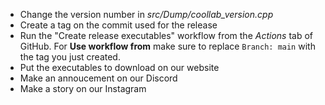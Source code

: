 - Change the version number in *src/Dump/coollab_version.cpp*
- Create a tag on the commit used for the release
- Run the "Create release executables" workflow from the *Actions* tab of GitHub. For **Use workflow from** make sure to replace `Branch: main` with the tag you just created.
- Put the executables to download on our website
- Make an annoucement on our Discord
- Make a story on our Instagram
